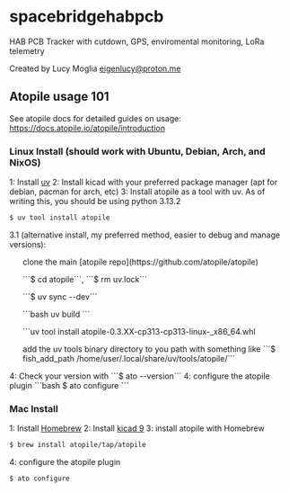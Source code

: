 # spacebridgehabpcb

HAB PCB Tracker with cutdown, GPS, enviromental monitoring, LoRa telemetry

Created by Lucy Moglia <eigenlucy@proton.me>

## Atopile usage 101
See atopile docs for detailed guides on usage: https://docs.atopile.io/atopile/introduction

### Linux Install (should work with Ubuntu, Debian, Arch, and NixOS)
1: Install [uv](https://github.com/astral-sh/uv)
2: Install kicad with your preferred package manager (apt for debian, pacman for arch, etc)
3: Install atopile as a tool with uv. As of writing this, you should be using python 3.13.2
```bash
$ uv tool install atopile
```
3.1 (alternative install, my preferred method, easier to debug and manage versions):
<ul>clone the main [atopile repo](https://github.com/atopile/atopile)</ul>
<ul>```$ cd atopile```, ```$ rm uv.lock```</ul>
<ul>```$ uv sync --dev```</ul>
<ul>```bash
    uv build
    ```</ul>
<ul>```uv tool install atopile-0.3.XX-cp313-cp313-linux-_x86_64.whl</ul>
<ul>add the uv tools binary directory to you path with something like ```$ fish_add_path /home/user/.local/share/uv/tools/atopile/```</ul>
4: Check your version with ```$ ato --version```
4: configure the atopile plugin
```bash
$ ato configure
```

### Mac Install
1: Install [Homebrew](https://brew.sh/)
2: Install [kicad 9](https://formulae.brew.sh/cask/kicad) 
3: install atopile with Homebrew
```bash
$ brew install atopile/tap/atopile
```
4: configure the atopile plugin
```bash
$ ato configure
```


